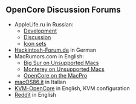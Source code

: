 ## OpenCore Discussion Forums

- AppleLife.ru in Russian:
  - [Development](https://applelife.ru/threads/razrabotka-opencore.2943955)
  - [Discussion](https://applelife.ru/threads/opencore-obsuzhdenie-i-ustanovka.2944066/)
  - [Icon sets](https://applelife.ru/threads/kastomizacija-opencanopy.2945020/)
- [Hackintosh-Forum.de](https://www.hackintosh-forum.de/forum/thread/42353-opencore-bootloader) in German
- MacRumors.com in English:
  - [Big Sur on Unsupported Macs](https://forums.macrumors.com/threads/macos-11-big-sur-on-unsupported-macs-thread.2242172/)
  - [Monterey on Unsupported Macs](https://forums.macrumors.com/threads/macos-12-monterey-on-unsupported-macs-thread.2299557/)
  - [OpenCore on the MacPro](https://forums.macrumors.com/threads/opencore-on-the-mac-pro.2207814/)
- [macOS86.it](https://macos86.it/topic/1187-opencore-aka-oc-nuovo-bootloader/) in Italian
- [KVM-OpenCore](https://github.com/Leoyzen/KVM-Opencore) in English, KVM configuration
- [Reddit](https://www.reddit.com/r/hackintosh) in English
